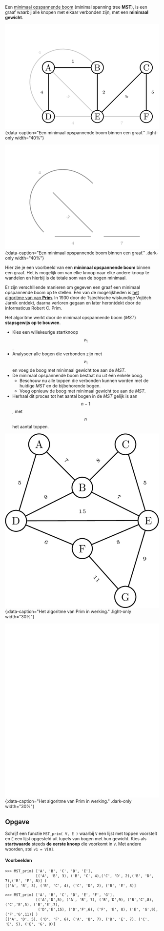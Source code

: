 Een <a href="https://nl.wikipedia.org/wiki/Minimaal_opspannende_boom" target="_blank">minimaal opspannende boom</a> (minimal spanning tree **MST**), is een graaf waarbij alle knopen met elkaar verbonden zijn, met een **minimaal gewicht**.

![Een minimaal opspannende boom](media/MST.png "Een minimaal opspannende boom"){:data-caption="Een minimaal opspannende boom binnen een graaf." .light-only width="40%"}

![Een minimaal opspannende boom](media/MST_dark.png "Een minimaal opspannende boom"){:data-caption="Een minimaal opspannende boom binnen een graaf." .dark-only width="40%"}

Hier zie je een voorbeeld van een **minimaal opspannende boom** binnen een graaf. Het is mogelijk om van elke knoop naar elke andere knoop te wandelen en hierbij is de totale som van de bogen minimaal.

Er zijn verschillende manieren om gegeven een graaf een minimaal opspannende boom op te stellen. Eén van de mogelijkheden is <a href="https://nl.wikipedia.org/wiki/Algoritme_van_Prim" target="_blank">het algoritme van van **Prim**</a>. In 1930 door de Tsjechische wiskundige Vojtěch Jarník ontdekt, daarna verloren gegaan en later herontdekt door de informaticus Robert C. Prim.

Het algoritme werkt door de minimaal opspannende boom (*MST*) **stapsgewijs op te bouwen**.

- Kies een willekeurige startknoop $$v_1$$.
- Analyseer alle bogen die verbonden zijn met $$v_1$$ en voeg de boog met minimaal gewicht toe aan de *MST*.
- De minimaal opspannende boom bestaat nu uit één enkele boog.
    - Beschouw nu alle toppen die verbonden kunnen worden met de huidige *MST* en de bijbehorende bogen.
    - Voeg opnieuw de boog met minimaal gewicht toe aan de *MST*.
- Herhaal dit proces tot het aantal bogen in de *MST* gelijk is aan $$n-1$$, met $$n$$ het aantal toppen.

![Het algoritme van Prim in werking](media/prim.png "Het algoritme van Prim in werking"){:data-caption="Het algoritme van Prim in werking." .light-only width="30%"}

![Het algoritme van Prim in werking](media/prim_dark.png "Het algoritme van Prim in werking"){:data-caption="Het algoritme van Prim in werking." .dark-only width="30%"}


## Opgave

Schrijf een functie `MST_prim( V, E )` waarbij `V` een lijst met toppen voorstelt en `E` een lijst opgesteld uit tupels van bogen met hun gewicht. 
Kies als **startwaarde** steeds **de eerste knoop** die voorkomt in `V`. Met andere woorden, stel `v1 = V[0]`.

#### Voorbeelden
```
>>> MST_prim( ['A', 'B', 'C', 'D', 'E'], 
              [('A', 'B', 3), ('B', 'C', 4),('C', 'D', 2),('B', 'D', 7),('B', 'E', 8)] )
[('A', 'B', 3), ('B', 'C', 4), ('C', 'D', 2), ('B', 'E', 8)]
```

```
>>> MST_prim( ['A', 'B', 'C', 'D', 'E', 'F', 'G'],
              [('A','D',5), ('A', 'B', 7), ('B','D',9), ('B','C',8), ('C','E',5), ('B','E',7), 
               ('D','E',15), ('D','F',6), ('F', 'E', 8), ('E', 'G',9), ('F','G',11)] ) 
[('A', 'D', 5), ('D', 'F', 6), ('A', 'B', 7), ('B', 'E', 7), ('C', 'E', 5), ('E', 'G', 9)]
```